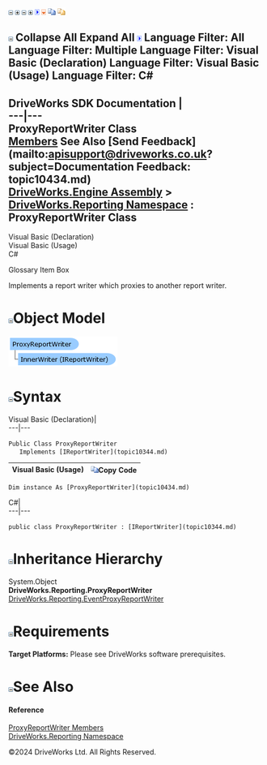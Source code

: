 ![](dotnetimages/collapse.gif) ![](dotnetimages/expand.gif) ![](dotnetimages/collapse.gif) ![](dotnetimages/expand.gif) ![](dotnetimages/drpdown.gif) ![](dotnetimages/drpdown_orange.gif) ![](dotnetimages/copycode.gif) ![](dotnetimages/copycodeHighlight.gif)

![](dotnetimages/collapse.gif) Collapse All Expand All ![](dotnetimages/drpdown.gif) Language Filter: All  Language Filter: Multiple  Language Filter: Visual Basic (Declaration) Language Filter: Visual Basic (Usage) Language Filter: C#  
---  
DriveWorks SDK Documentation  |   
---|---  
ProxyReportWriter Class   
[Members](topic10435.md) See Also [Send Feedback](mailto:apisupport@driveworks.co.uk?subject=Documentation Feedback: topic10434.md)  
[DriveWorks.Engine Assembly](topic2156.md) > [DriveWorks.Reporting Namespace](topic10334.md) : ProxyReportWriter Class  
---  
  
Visual Basic (Declaration)    
Visual Basic (Usage)    
C# 

Glossary Item Box

Implements a report writer which proxies to another report writer. 

# ![](dotnetimages/collapse.gif)Object Model

![](dotnetdiagramimages/image525.png)

# ![](dotnetimages/collapse.gif)Syntax

Visual Basic (Declaration)|   
---|---  
      
    
    Public Class ProxyReportWriter 
       Implements [IReportWriter](topic10344.md)   
  
Visual Basic (Usage)| ![](dotnetimages/copycode.gif)Copy Code  
---|---  
      
    
    Dim instance As [ProxyReportWriter](topic10434.md)  
  
C#|   
---|---  
      
    
    public class ProxyReportWriter : [IReportWriter](topic10344.md)    
  
# ![](dotnetimages/collapse.gif)Inheritance Hierarchy

System.Object  
**DriveWorks.Reporting.ProxyReportWriter**  
[DriveWorks.Reporting.EventProxyReportWriter](topic10392.md)  


# ![](dotnetimages/collapse.gif)Requirements

**Target Platforms:** Please see DriveWorks software prerequisites.

# ![](dotnetimages/collapse.gif)See Also

#### Reference

[ProxyReportWriter Members](topic10435.md)   
[DriveWorks.Reporting Namespace](topic10334.md)

©2024 DriveWorks Ltd. All Rights Reserved.
